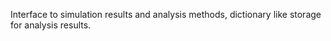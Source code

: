 Interface to simulation results and analysis methods, dictionary like storage for analysis results.
